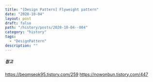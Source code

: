 ```yaml
---
title: "[Design Pattern] Flyweight pattern"
date: "2020-10-04"
layout: post
draft: false
path: "/history/posts/2020-10-04--004"
category: "history"
tags:
  - "DesignPattern"
description: ""
---
```




##### 참고
https://beomseok95.tistory.com/259
https://nowonbun.tistory.com/447

